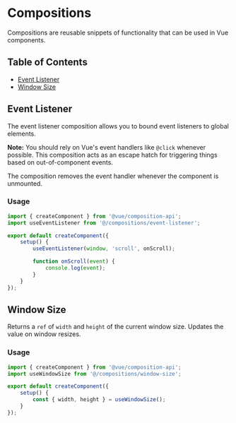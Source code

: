 # Compositions

Compositions are reusable snippets of functionality that can be used in Vue components.

## Table of Contents

* [Event Listener](#event-listener)
* [Window Size](#window-size)

## Event Listener

The event listener composition allows you to bound event listeners to global elements.

**Note:** You should rely on Vue's event handlers like `@click` whenever possible. This composition acts as an escape hatch for triggering things based on out-of-component events.

The composition removes the event handler whenever the component is unmounted.

### Usage

```js
import { createComponent } from '@vue/composition-api';
import useEventListener from '@/compositions/event-listener';

export default createComponent({
	setup() {
		useEventListener(window, 'scroll', onScroll);

		function onScroll(event) {
			console.log(event);
		}
	}
});
```

## Window Size

Returns a `ref` of `width` and `height` of the current window size. Updates the value on window resizes.

### Usage

```js
import { createComponent } from '@vue/composition-api';
import useWindowSize from '@/compositions/window-size';

export default createComponent({
	setup() {
		const { width, height } = useWindowSize();
	}
});
```
